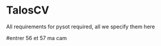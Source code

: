 # TalosCV


All requirements for pysot required, all we specify them here




#entrer 56 et 57 ma cam